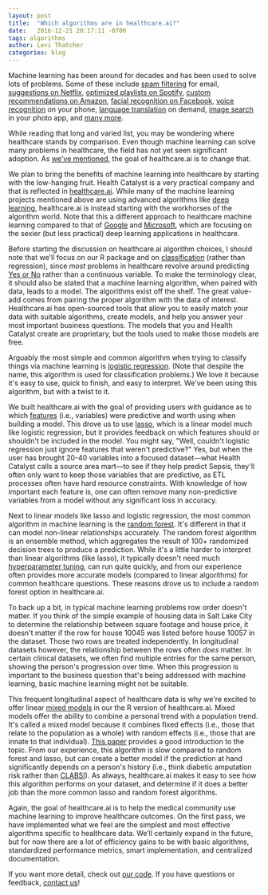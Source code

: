 ```yaml
---
layout: post
title:  "Which algorithms are in healthcare.ai?"
date:   2016-12-21 20:17:11 -0700
tags: algorithms
author: Levi Thatcher
categories: blog
---
```


Machine learning has been around for decades and has been used to solve lots of problems. Some of these include [spam filtering](http://ats.cs.ut.ee/u/kt/hw/spam/spam.pdf) for email, [suggestions on Netflix](http://techblog.netflix.com/2012/04/netflix-recommendations-beyond-5-stars.html), [optimized playlists on Spotify](http://qz.com/571007/the-magic-that-makes-spotifys-discover-weekly-playlists-so-damn-good/), [custom recommendations on Amazon](https://www.cs.umd.edu/~samir/498/Amazon-Recommendations.pdf), [facial recognition on Facebook](https://medium.com/@ageitgey/machine-learning-is-fun-part-4-modern-face-recognition-with-deep-learning-c3cffc121d78#.7b9c9jmg7), [voice recognition](https://research.googleblog.com/2015/09/google-voice-search-faster-and-more.html) on your phone, [language translation](http://www.nytimes.com/2016/12/14/magazine/the-great-ai-awakening.html) on demand, [image search](http://fusion.net/story/142326/the-new-google-photos-app-is-disturbingly-good-at-data-mining-your-photos/) in your photo app, and [many more](https://www.kaggle.com/wiki/DataScienceUseCases).

While reading that long and varied list, you may be wondering where healthcare stands by comparison. Even though machine learning can solve many problems in healthcare, the field has not yet seen significant adoption. As [we've mentioned](http://healthcare.ai/blog/2016/12/01/welcome-to-healthcareai/), the goal of healthcare.ai is to change that.

We plan to bring the benefits of machine learning into healthcare by starting with the low-hanging fruit. Health Catalyst is a very practical company and that is reflected in [healthcare.ai](http://healthcare.ai/). While many of the machine learning projects mentioned above are using advanced algorithms like [deep learning](https://en.wikipedia.org/wiki/Deep_learning), healthcare.ai is instead starting with the workhorses of the algorithm world. Note that this a different approach to healthcare machine learning compared to that of [Google](https://research.google.com/teams/brain/healthcare/) and [Microsoft](http://searchhealthit.techtarget.com/opinion/Microsoft-Project-Adam-may-reach-healthcare-specialties), which are focusing on the sexier (but less practical) deep learning applications in healthcare.

Before starting the discussion on healthcare.ai algorithm choices, I should note that we'll focus on our R package and on [classification](https://en.wikipedia.org/wiki/Statistical_classification) (rather than regression), since *most* problems in healthcare revolve around predicting [Yes or No](http://healthcare.ai/blog/2016/12/12/what-models-has-health-catalyst-created/) rather than a continuous variable. To make the terminology clear, it should also be stated that a machine learning algorithm, when paired with data, leads to a model. The algorithms exist off the shelf. The great value-add comes from pairing the proper algorithm with the data of interest. Healthcare.ai has open-sourced tools that allow you to easily match your data with suitable algorithms, create models, and help you answer your most important business questions. The models that you and Health Catalyst create are proprietary, but the tools used to make those models are free. 

Arguably the most simple and common algorithm when trying to classify things via machine learning is [logistic regression](https://en.wikipedia.org/wiki/Logistic_regression). (Note that despite the name, this algorithm is used for classification problems.) We love it because it's easy to use, quick to finish, and easy to interpret. We've been using this algorithm, but with a twist to it. 

We built healthcare.ai with the goal of providing users with guidance as to which [features](https://en.wikipedia.org/wiki/Feature_(machine_learning)) (i.e., variables) were predictive and worth using when building a model. This drove us to use [lasso](https://en.wikipedia.org/wiki/Lasso_(statistics)), which is a linear model much like logistic regression, but it provides feedback on which features should or shouldn't be included in the model. You might say, "Well, couldn't logistic regression just ignore features that weren't predictive?" Yes, but when the user has brought 20-40 variables into a focused dataset—what Health Catalyst calls a source area mart—to see if they help predict Sepsis, they'll often only want to keep those variables that are predictive, as ETL processes often have hard resource constraints. With knowledge of how important each feature is, one can often remove many non-predictive variables from a model without any significant loss in accuracy.

Next to linear models like lasso and logistic regression, the most common algorithm in machine learning is the [random forest](https://en.wikipedia.org/wiki/Random_forest). It's different in that it can model non-linear relationships accurately. The random forest algorithm is an ensemble method, which aggregates the result of 100+ randomized decision trees to produce a prediction. While it's a little harder to interpret than linear algorithms (like lasso), it typically doesn't need much [hyperparameter tuning](https://en.wikipedia.org/wiki/Hyperparameter_optimization), can run quite quickly, and from our experience often provides more accurate models (compared to linear algorithms) for common healthcare questions. These reasons drove us to include a random forest option in healthcare.ai.

To back up a bit, in typical machine learning problems row order doesn't matter. If you think of the simple example of housing data in Salt Lake City to determine the relationship between square footage and house price, it doesn't matter if the row for house 10045 was listed before house 10057 in the dataset. Those two rows are treated independently. In longitudinal datasets however, the relationship between the rows often *does* matter. In certain clinical datasets, we often find multiple entries for the same person, showing the person's progression over time. When this progression is important to the business question that's being addressed with machine learning, basic machine learning might not be suitable.

This frequent longitudinal aspect of healthcare data is why we're excited to offer linear [mixed models](https://en.wikipedia.org/wiki/Mixed_model) in our the R version of healthcare.ai. Mixed models offer the ability to combine a personal trend with a population trend. It's called a mixed model because it combines fixed effects (i.e., those that relate to the population as a whole) with random effects (i.e., those that are innate to that individual). [This paper](http://www.bodowinter.com/tutorial/bw_LME_tutorial.pdf) provides a good introduction to the topic. From our experience, this algorithm is slow compared to random forest and lasso, but can create a better model if the prediction at hand significantly depends on a person's history (i.e., think diabetic amputation risk rather than [CLABSI](https://en.wikipedia.org/wiki/Central_venous_catheter#Bloodstream_infections)). As always, healthcare.ai makes it easy to see how this algorithm performs on your dataset, and determine if it does a better job than the more common lasso and random forest algorithms.

Again, the goal of healthcare.ai is to help the medical community use machine learning to improve healthcare outcomes. On the first pass, we have implemented what we feel are the simplest and most effective algorithms specific to healthcare data. We’ll certainly expand in the future, but for now there are a lot of efficiency gains to be <achieved></achieved> with basic algorithms, standardized performance metrics, smart implementation, and centralized documentation. 

If you want more detail, check out [our code](https://github.com/HealthCatalystSLC/healthcareai-r). If you have questions or feedback, [contact us](/contact.html)!